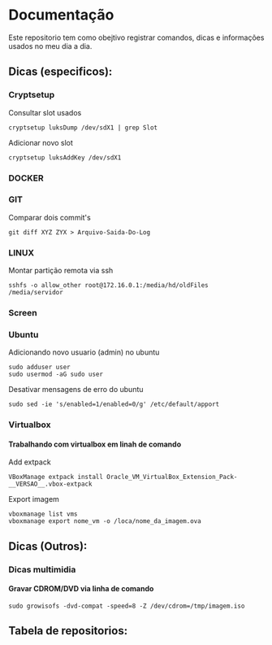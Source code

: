 # Documentação 

Este repositorio tem como obejtivo registrar comandos, dicas e informações usados no meu dia a dia.

## Dicas (especificos):

### Cryptsetup

Consultar slot usados
```
cryptsetup luksDump /dev/sdX1 | grep Slot
```

Adicionar novo slot
```
cryptsetup luksAddKey /dev/sdX1
```


### DOCKER 

### GIT

Comparar dois commit's 
```
git diff XYZ ZYX > Arquivo-Saida-Do-Log
```

### LINUX

Montar partição remota via ssh 
```
sshfs -o allow_other root@172.16.0.1:/media/hd/oldFiles /media/servidor
```

### Screen 

### Ubuntu

Adicionando novo usuario (admin) no ubuntu
```
sudo adduser user 
sudo usermod -aG sudo user
```
Desativar mensagens de erro do ubuntu 
```
sudo sed -ie 's/enabled=1/enabled=0/g' /etc/default/apport
```

### Virtualbox

#### Trabalhando com virtualbox em linah de comando

Add extpack 
```
VBoxManage extpack install Oracle_VM_VirtualBox_Extension_Pack-__VERSAO__.vbox-extpack
```

Export imagem
```
vboxmanage list vms
vboxmanage export nome_vm -o /loca/nome_da_imagem.ova
```


## Dicas (Outros):

### Dicas multimidia

#### Gravar CDROM/DVD via linha de comando

```
sudo growisofs -dvd-compat -speed=8 -Z /dev/cdrom=/tmp/imagem.iso
```

## Tabela de repositorios:
